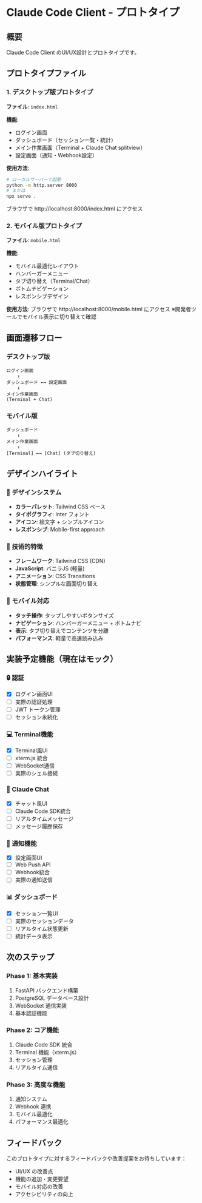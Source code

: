 # Claude Code Client - プロトタイプ

## 概要
Claude Code Client のUI/UX設計とプロトタイプです。

## プロトタイプファイル

### 1. デスクトップ版プロトタイプ
**ファイル**: `index.html`

**機能**:
- ログイン画面
- ダッシュボード（セッション一覧・統計）
- メイン作業画面（Terminal + Claude Chat splitview）
- 設定画面（通知・Webhook設定）

**使用方法**:
```bash
# ローカルサーバーで起動
python -m http.server 8000
# または
npx serve .
```

ブラウザで http://localhost:8000/index.html にアクセス

### 2. モバイル版プロトタイプ
**ファイル**: `mobile.html`

**機能**:
- モバイル最適化レイアウト
- ハンバーガーメニュー
- タブ切り替え（Terminal/Chat）
- ボトムナビゲーション
- レスポンシブデザイン

**使用方法**:
ブラウザで http://localhost:8000/mobile.html にアクセス
※開発者ツールでモバイル表示に切り替えて確認

## 画面遷移フロー

### デスクトップ版
```
ログイン画面
    ↓
ダッシュボード ←→ 設定画面
    ↓
メイン作業画面
(Terminal + Chat)
```

### モバイル版
```
ダッシュボード
    ↓
メイン作業画面
    ↓
[Terminal] ←→ [Chat] (タブ切り替え)
```

## デザインハイライト

### 🎨 デザインシステム
- **カラーパレット**: Tailwind CSS ベース
- **タイポグラフィ**: Inter フォント
- **アイコン**: 絵文字 + シンプルアイコン
- **レスポンシブ**: Mobile-first approach

### 🔧 技術的特徴
- **フレームワーク**: Tailwind CSS (CDN)
- **JavaScript**: バニラJS (軽量)
- **アニメーション**: CSS Transitions
- **状態管理**: シンプルな画面切り替え

### 📱 モバイル対応
- **タッチ操作**: タップしやすいボタンサイズ
- **ナビゲーション**: ハンバーガーメニュー + ボトムナビ
- **表示**: タブ切り替えでコンテンツを分離
- **パフォーマンス**: 軽量で高速読み込み

## 実装予定機能（現在はモック）

### 🔒 認証
- [x] ログイン画面UI
- [ ] 実際の認証処理
- [ ] JWT トークン管理
- [ ] セッション永続化

### 💻 Terminal機能
- [x] Terminal風UI
- [ ] xterm.js 統合
- [ ] WebSocket通信
- [ ] 実際のシェル接続

### 🤖 Claude Chat
- [x] チャット風UI
- [ ] Claude Code SDK統合
- [ ] リアルタイムメッセージ
- [ ] メッセージ履歴保存

### 🔔 通知機能
- [x] 設定画面UI
- [ ] Web Push API
- [ ] Webhook統合
- [ ] 実際の通知送信

### 📊 ダッシュボード
- [x] セッション一覧UI
- [ ] 実際のセッションデータ
- [ ] リアルタイム状態更新
- [ ] 統計データ表示

## 次のステップ

### Phase 1: 基本実装
1. FastAPI バックエンド構築
2. PostgreSQL データベース設計
3. WebSocket 通信実装
4. 基本認証機能

### Phase 2: コア機能
1. Claude Code SDK 統合
2. Terminal 機能（xterm.js）
3. セッション管理
4. リアルタイム通信

### Phase 3: 高度な機能
1. 通知システム
2. Webhook 連携
3. モバイル最適化
4. パフォーマンス最適化

## フィードバック

このプロトタイプに対するフィードバックや改善提案をお待ちしています：

- UI/UX の改善点
- 機能の追加・変更要望
- モバイル対応の改善
- アクセシビリティの向上